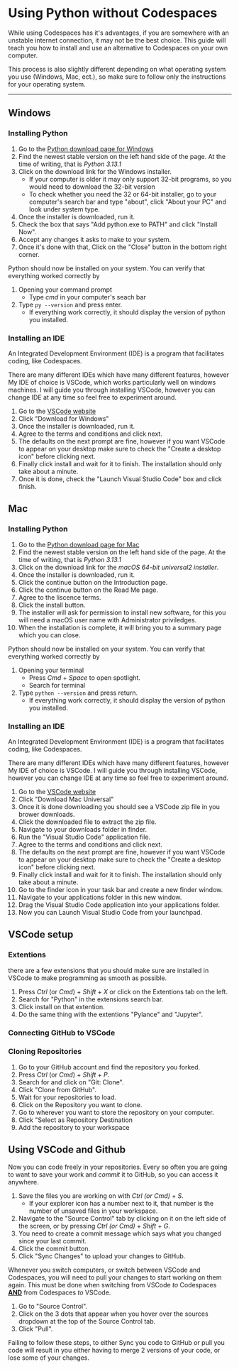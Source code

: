 # Using Python without Codespaces

While using Codespaces has it's advantages, if you are somewhere with an unstable internet connection, it may not be the best choice. This guide will teach you how to install and use an alternative to Codespaces on your own computer. 

This process is also slightly different depending on what operating system you use (Windows, Mac, ect.), so make sure to follow only the instructions for your operating system.

---

## Windows
### Installing Python

1. Go to the [Python download page for Windows](https://www.python.org/downloads/windows/)
2. Find the newest stable version on the left hand side of the page. At the time of writing, that is *Python 3.13.1*
3. Click on the download link for the Windows installer. 
    - If your computer is older it may only support 32-bit programs, so you would need to download the 32-bit version
    - To check whether you need the 32 or 64-bit installer, go to your computer's search bar and type "about",
    click "About your PC" and look under system type.
4. Once the installer is downloaded, run it.
5. Check the box that says "Add python.exe to PATH" and click "Install Now".
6. Accept any changes it asks to make to your system.
7. Once it's done with that, Click on the "Close" button in the bottom right corner.

Python should now be installed on your system. You can verify that everything worked correctly by
1. Opening your command prompt
    - Type *cmd* in your computer's seach bar
2. Type `py --version` and press enter.
    - If everything work correctly, it should display the version of python you installed.

### Installing an IDE

An Integrated Development Environment (IDE) is a program that facilitates coding, like Codespaces.

There are many different IDEs which have many different features, however My IDE of choice is VSCode, which works particularly well on windows machines. I will guide you through installing VSCode, however you can change IDE at any time so feel free to experiment around.

1. Go to the [VSCode website](https://code.visualstudio.com/)
2. Click "Download for Windows"
3. Once the installer is downloaded, run it.
4. Agree to the terms and conditions and click next.
5. The defaults on the next prompt are fine, however if you want VSCode to appear on your desktop make sure to check the "Create a desktop icon" before clicking next.
6. Finally click install and wait for it to finish. The installation should only take about a minute.
7. Once it is done, check the "Launch Visual Studio Code" box and click finish.

## Mac
### Installing Python

1. Go to the [Python download page for Mac](https://www.python.org/downloads/macos/)
2. Find the newest stable version on the left hand side of the page. At the time of writing, that is *Python 3.13.1*
3. Click on the download link for the *macOS 64-bit universal2 installer*. 
4. Once the installer is downloaded, run it.
5. Click the continue button on the Introduction page.
6. Click the continue button on the Read Me page.
7. Agree to the liscence terms.
8. Click the install button.
9. The installer will ask for permission to install new software, for this you will need a macOS user name with Administrator priviledges.
10. When the installation is complete, it will bring you to a summary page which you can close.

Python should now be installed on your system. You can verify that everything worked correctly by
1. Opening your terminal
    - Press *Cmd* + *Space* to open spotlight.
    - Search for terminal
2. Type `python --version` and press return.
    - If everything work correctly, it should display the version of python you installed.

### Installing an IDE

An Integrated Development Environment (IDE) is a program that facilitates coding, like Codespaces.

There are many different IDEs which have many different features, however My IDE of choice is VSCode. I will guide you through installing VSCode, however you can change IDE at any time so feel free to experiment around.

1. Go to the [VSCode website](https://code.visualstudio.com/)
2. Click "Download Mac Universal"
3. Once it is done downloading you should see a VSCode zip file in you brower downloads.
4. Click the downloaded file to extract the zip file.
5. Navigate to your downloads folder in finder.
6. Run the "Visual Studio Code" application file.
4. Agree to the terms and conditions and click next.
5. The defaults on the next prompt are fine, however if you want VSCode to appear on your desktop make sure to check the "Create a desktop icon" before clicking next.
6. Finally click install and wait for it to finish. The installation should only take about a minute.
7. Go to the finder icon in your task bar and create a new finder window.
8. Navigate to your applications folder in this new window.
9. Drag the Visual Studio Code application into your applications folder.
10. Now you can Launch Visual Studio Code from your launchpad.

## VSCode setup
### Extentions

there are a few extensions that you should make sure are installed in VSCode to make programming as smooth as possible.

1. Press *Ctrl* (or *Cmd*) + *Shift* + *X* or click on the Extentions tab on the left.
2. Search for "Python" in the extensions search bar.
3. Click install on that extention.
4. Do the same thing with the extentions "Pylance" and "Jupyter".

### Connecting GitHub to VSCode



### Cloning Repositories

1. Go to your GitHub account and find the repository you forked.
1. Press *Ctrl* (or *Cmd*) + *Shift* + *P*.
2. Search for and click on "Git: Clone".
3. Click "Clone from GitHub".
4. Wait for your repositories to load.
5. Click on the Repository you want to clone.
6. Go to wherever you want to store the repository on your computer.
7. Click "Select as Repository Destination
8. Add the repository to your workspace

## Using VSCode and Github

Now you can code freely in your repositories. Every so often you are going to want to save your work and *commit* it to GitHub, so you can access it anywhere. 
1. Save the files you are working on with *Ctrl (or Cmd)* + *S*. 
    - If your explorer icon has a number next to it, that number is the number of unsaved files in your workspace.
2. Navigate to the "Source Control" tab by clicking on it on the left side of the screen, or by pressing *Ctrl (or Cmd)* + *Shift* + *G*. 
3. You need to create a commit message which says what you changed since your last commit.
4. Click the commit button.
5. Click "Sync Changes" to upload your changes to GitHub.

Whenever you switch computers, or switch between VSCode and Codespaces, you will need to pull your changes to start working on them again. This must be done when switching from VSCode *to* Codespaces **<u>AND</u>** from Codespaces *to* VSCode.

1. Go to "Source Control".
2. Click on the 3 dots that appear when you hover over the sources dropdown at the top of the Source Control tab.
3. Click "Pull".

Failing to follow these steps, to either Sync you code to GitHub or pull you code will result in you either having to merge 2 versions of your code, or lose some of your changes.